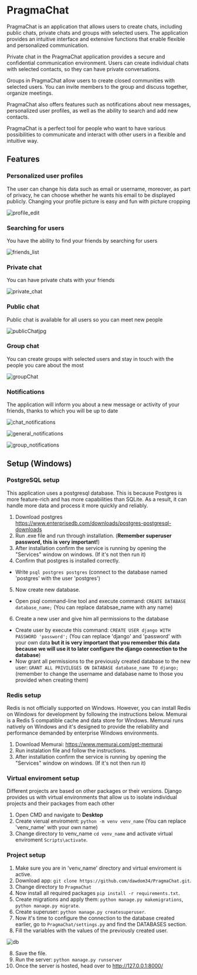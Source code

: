 # PragmaChat
PragmaChat is an application that allows users to create chats, including public chats, private chats and groups with selected users. The application provides an intuitive interface and extensive functions that enable flexible and personalized communication.

Private chat in the PragmaChat application provides a secure and confidential communication environment. Users can create individual chats with selected contacts, so they can have private conversations.

Groups in PragmaChat allow users to create closed communities with selected users. You can invite members to the group and discuss together, organize meetings.

PragmaChat also offers features such as notifications about new messages, personalized user profiles, as well as the ability to search and add new contacts.

PragmaChat is a perfect tool for people who want to have various possibilities to communicate and interact with other users in a flexible and intuitive way.

## Features
### Personalized user profiles
The user can change his data such as email or username, moreover, as part of privacy, he can choose whether he wants his email to be displayed publicly. Changing your profile picture is easy and fun with picture cropping

![profile_edit](https://github.com/dawdom34/PragmaChat/assets/79845962/52165f0d-4e90-4737-a0f5-12e6c598e2a1)

### Searching for users
You have the ability to find your friends by searching for users


![friends_list](https://github.com/dawdom34/PragmaChat/assets/79845962/8c2f99f3-976e-43e9-ba7d-e8bb3a0749e7)

### Private chat
You can have private chats with your friends


![private_chat](https://github.com/dawdom34/PragmaChat/assets/79845962/7e6c762c-2263-49e0-9f9d-02bec5c4b7df)

### Public chat
Public chat is available for all users so you can meet new people


![publicChatjpg](https://github.com/dawdom34/PragmaChat/assets/79845962/35828ac8-b9c7-467a-a844-2f5272fe52aa)

### Group chat
You can create groups with selected users and stay in touch with the people you care about the most


![groupChat](https://github.com/dawdom34/PragmaChat/assets/79845962/35aff825-2ac5-4cae-9740-35c9a32afed0)

### Notifications
The application will inform you about a new message or activity of your friends, thanks to which you will be up to date

![chat_notifications](https://github.com/dawdom34/PragmaChat/assets/79845962/8b1c504b-8647-4c3b-b43f-c4eea424c066)

![general_notifications](https://github.com/dawdom34/PragmaChat/assets/79845962/77deec78-756e-4d99-8856-6e8fab897c77)

![group_notifications](https://github.com/dawdom34/PragmaChat/assets/79845962/9a09e0ff-59a2-474a-ac90-f4209107a601)

## Setup (Windows)

### PostgreSQL setup
This application uses a postgresql database. This is because Postgres is more feature-rich and has more capabilities than SQLite. As a result, it can handle more data and process it more quickly and reliably.
1. Download postgres https://www.enterprisedb.com/downloads/postgres-postgresql-downloads
2. Run .exe file and run through installation. (**Remember superuser password, this is very important!**)
3. After installation confirm the service is running by opening the "Services" window on windows. (If it's not then run it)
4. Confirm that postgres is installed correctly.
  - Write `psql postgres postgres` (connect to the database named 'postgres' with the user 'postgres')
5. Now create new database.
  - Open psql command-line tool and execute command: `CREATE DATABASE database_name;` (You can replace databsae_name with any name)
6. Create a new user and give him all permissions to the database
  - Create user by execute this command: `CREATE USER django WITH PASSWORD 'password';` (You can replace 'django' and 'password' with your own data **but it is very important that you remember this data because we will    use it to later configure the django connection to the database**)
  - Now grant all permissions to the previously created database to the new user: `GRANT ALL PRIVILEGES ON DATABASE database_name TO django;` (remember to change the username and database name to those you provided when creating them)

### Redis setup
Redis is not officially supported on Windows. However, you can install Redis on Windows for development by following the instructions below.
Memurai is a Redis 5 compatible cache and data store for Windows. 
Memurai runs natively on Windows and it's designed to provide the reliability and performance demanded by enterprise Windows environments. 
1. Download Memurai: https://www.memurai.com/get-memurai
2. Run instalation file and follow the instructions.
3. After installation confirm the service is running by opening the "Services" window on windows. (If it's not then run it)

### Virtual enviroment setup
Different projects are based on other packages or their versions. Django provides us with virtual environments that allow us to isolate individual projects and their packages from each other
1. Open CMD and navigate to **Desktop**
2. Create vierual enviroment: `python -m venv venv_name` (You can replace 'venv_name' with your own name)
3. Change directory to venv_name `cd venv_name` and activate virtual enviroment `Scripts\activate`.

### Project setup
1. Make sure you are in 'venv_name' directory and virtual enviroment is active.
2. Download app: `git clone https://github.com/dawdom34/PragmaChat.git`.
3. Change directory to `PragmaChat`
4. Now install all required packages `pip install -r requirements.txt`.
5. Create migrations and apply them: `python manage.py makemigrations`, `python manage.py migrate`.
6. Create superuser: `python manage.py createsuperuser`.
7. Now it's time to configure the connection to the database created earlier, go to `PragmaChat/settings.py` and find the DATABASES section.
8. Fill the variables with the values of the previously created user.

![db](https://github.com/dawdom34/PragmaChat/assets/79845962/98937d71-47cc-4247-96f9-f412e2474f84)

8. Save the file.
9. Run the server: `python manage.py runserver`
10. Once the server is hosted, head over to http://127.0.0.1:8000/

